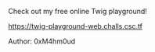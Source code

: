 Check out my free online Twig playground!

https://twig-playground-web.challs.csc.tf

Author: 0xM4hm0ud
